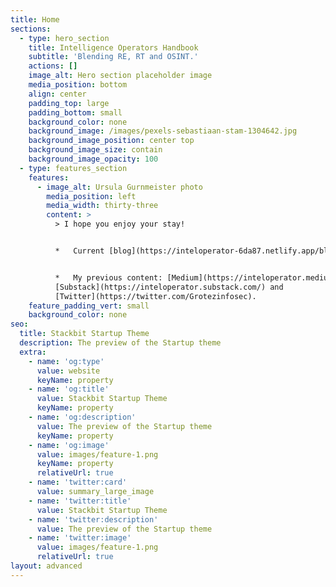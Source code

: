 ```yaml
---
title: Home
sections:
  - type: hero_section
    title: Intelligence Operators Handbook
    subtitle: 'Blending RE, RT and OSINT.'
    actions: []
    image_alt: Hero section placeholder image
    media_position: bottom
    align: center
    padding_top: large
    padding_bottom: small
    background_color: none
    background_image: /images/pexels-sebastiaan-stam-1304642.jpg
    background_image_position: center top
    background_image_size: contain
    background_image_opacity: 100
  - type: features_section
    features:
      - image_alt: Ursula Gurnmeister photo
        media_position: left
        media_width: thirty-three
        content: >
          > I hope you enjoy your stay!


          *   Current [blog](https://inteloperator-6da87.netlify.app/blog/); and


          *   My previous content: [Medium](https://inteloperator.medium.com/),
          [Substack](https://inteloperator.substack.com/) and
          [Twitter](https://twitter.com/Grotezinfosec).
    feature_padding_vert: small
    background_color: none
seo:
  title: Stackbit Startup Theme
  description: The preview of the Startup theme
  extra:
    - name: 'og:type'
      value: website
      keyName: property
    - name: 'og:title'
      value: Stackbit Startup Theme
      keyName: property
    - name: 'og:description'
      value: The preview of the Startup theme
      keyName: property
    - name: 'og:image'
      value: images/feature-1.png
      keyName: property
      relativeUrl: true
    - name: 'twitter:card'
      value: summary_large_image
    - name: 'twitter:title'
      value: Stackbit Startup Theme
    - name: 'twitter:description'
      value: The preview of the Startup theme
    - name: 'twitter:image'
      value: images/feature-1.png
      relativeUrl: true
layout: advanced
---
```

